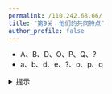 ```yaml
---
permalink: /110.242.68.66/
title: "第9关：他们的共同特点"
author_profile: false
---
```


- A、B、D、O、P、Q、?
- a、b、d、e、?、o、p、q
  
<details>
  <summary>提示</summary>
  <p>这一关的提示是：数字6、8、9、0也是他们之中的一员</p>
</details>